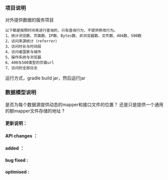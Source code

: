 ### 项目说明
  对外提供数据的服务项目
  ```
  以下都是按照时间来进行查询的，只有查询行为，不提供修改行为。
  1、统计浏览数、页面数、IP数、Bytes数、非浏览器数、文件数、404数、500数
  2、访问来源统计（referrer）
  3、访问时长与时间段
  4、访问者国家与城市
  5、操作系统与浏览器
  6、400与500类型的页面url
  7、访问的全部日志
  ```
  运行方式，gradle build jar，然后运行jar
  
### 数据模型说明

是否为每个数据源提供动态的mapper和接口文件的位置？
还是只是提供一个通用的额mapper文件存储的地址  ?
  
#### 更新说明：

#### API changes ：

#### added ：

#### bug fixed :

#### optimised :
